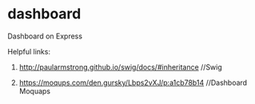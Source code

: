 # dashboard
Dashboard on Express

Helpful links:

1) http://paularmstrong.github.io/swig/docs/#inheritance //Swig

2) https://moqups.com/den.gursky/Lbps2vXJ/p:a1cb78b14 //Dashboard Moquaps
